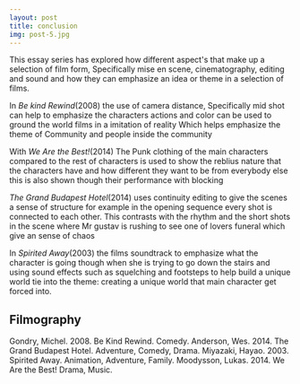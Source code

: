 ```yaml
---
layout: post
title: conclusion
img: post-5.jpg
---
```

This essay series has explored how different aspect's that make up a selection of film form, Specifically mise en scene, cinematography, editing and sound and how they can emphasize an idea or theme in a selection of films. 

In _Be kind Rewind_(2008) the use of camera distance, Specifically mid shot can help to emphasize the characters actions and color can be used to ground the world films in a imitation of reality Which helps emphasize the theme of Community and people inside the community

With _We Are the Best!_(2014) The Punk clothing of the main characters compared to the rest of characters is used to show the reblius nature that the characters have and how different they want to be from everybody else this is also shown though their performance with blocking 

_The Grand Budapest Hotel_(2014) uses continuity editing to give the scenes a sense of structure for example in the opening sequence every shot is connected to each other. This contrasts with the rhythm and the short shots in the scene where Mr gustav is rushing to see one of lovers funeral which give an sense of chaos    

In _Spirited Away_(2003) the films soundtrack to emphasize what the character is going though when she is trying to go down the stairs and using sound effects such as squelching and footsteps to help build a unique world tie into the theme: creating a unique world that  main character get forced into.  

## Filmography
Gondry, Michel. 2008. Be Kind Rewind. Comedy.
Anderson, Wes. 2014. The Grand Budapest Hotel. Adventure, Comedy, Drama.
Miyazaki, Hayao. 2003. Spirited Away. Animation, Adventure, Family.
Moodysson, Lukas. 2014. We Are the Best! Drama, Music.
